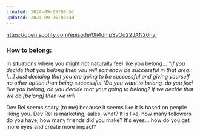 ```yaml
---
created: 2024-09-25T08:57
updated: 2024-09-26T08:48
---
```

https://open.spotify.com/episode/0Ii4dhipSvOo22JAN20nyI

### How to belong:
In situations where you might not naturally feel like you belong... 
*"If you decide that you belong then you will somehow be successful in that area. [...] Just deciding that you are going to be successful and giving yourself no other option than being successful*
*"Do you want to belong, do you feel like you belong, do you decide that your going to belong?*
*If we decide that we do [belong] then we will*

Dev Rel seems scary (to me) because it seems like it is based on people liking you. Dev Rel is marketing, sales, what? It is like, how many followers do you have, how many friends did you make? It's eyes... how do you get more eyes and create more impact?
